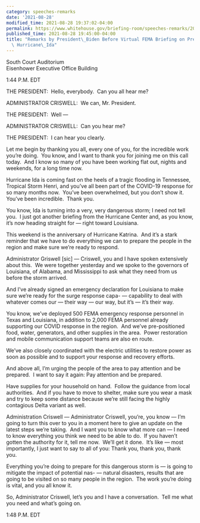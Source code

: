 ```yaml
---
category: speeches-remarks
date: '2021-08-28'
modified_time: 2021-08-28 19:37:02-04:00
permalink: https://www.whitehouse.gov/briefing-room/speeches-remarks/2021/08/28/remarks-by-president-biden-before-virtual-fema-briefing-on-preparations-for-hurricane-ida/
published_time: 2021-08-28 19:45:00-04:00
title: "Remarks by President\_Biden Before Virtual FEMA Briefing on Preparations for\
  \ Hurricane\_Ida"
---
```

 
South Court Auditorium  
Eisenhower Executive Office Building

1:44 P.M. EDT

THE PRESIDENT:  Hello, everybody.  Can you all hear me?

ADMINISTRATOR CRISWELL:  We can, Mr. President.

THE PRESIDENT:  Well —

ADMINISTRATOR CRISWELL:  Can you hear me?

THE PRESIDENT:  I can hear you clearly.

Let me begin by thanking you all, every one of you, for the incredible
work you’re doing.  You know, and I want to thank you for joining me on
this call today.  And I know so many of you have been working flat out,
nights and weekends, for a long time now.

Hurricane Ida is coming fast on the heels of a tragic flooding in
Tennessee, Tropical Storm Henri, and you’ve all been part of the
COVID-19 response for so many months now.  You’ve been overwhelmed, but
you don’t show it.  You’ve been incredible.  Thank you.

You know, Ida is turning into a very, very dangerous storm; I need not
tell you.  I just got another briefing from the Hurricane Center and, as
you know, it’s now heading straight for — right toward Louisiana.

This weekend is the anniversary of Hurricane Katrina.  And it’s a stark
reminder that we have to do everything we can to prepare the people in
the region and make sure we’re ready to respond.

Administrator Griswell \[sic\] — Criswell, you and I have spoken
extensively about this.  We were together yesterday and we spoke to the
governors of Louisiana, of Alabama, and Mississippi to ask what they
need from us before the storm arrived.

And I’ve already signed an emergency declaration for Louisiana to make
sure we’re ready for the surge response capa- — capability to deal with
whatever comes our — their way — our way, but it’s — it’s their way.

You know, we’ve deployed 500 FEMA emergency response personnel in Texas
and Louisiana, in addition to 2,000 FEMA personnel already supporting
our COVID response in the region.  And we’ve pre-positioned food, water,
generators, and other supplies in the area.  Power restoration and
mobile communication support teams are also en route.

We’ve also closely coordinated with the electric utilities to restore
power as soon as possible and to support your response and recovery
efforts.

And above all, I’m urging the people of the area to pay attention and be
prepared.  I want to say it again: Pay attention and be prepared.

Have supplies for your household on hand.  Follow the guidance from
local authorities.  And if you have to move to shelter, make sure you
wear a mask and try to keep some distance because we’re still facing the
highly contagious Delta variant as well.

Administration Criswell — Administrator Criswell, you’re, you know — I’m
going to turn this over to you in a moment here to give an update on the
latest steps we’re taking.  And I want you to know what more can — I
need to know everything you think we need to be able to do.  If you
haven’t gotten the authority for it, tell me now.  We’ll get it done. 
It’s like — most importantly, I just want to say to all of you: Thank
you, thank you, thank you. 

Everything you’re doing to prepare for this dangerous storm is — is
going to mitigate the impact of potential nas- — natural disasters,
results that are going to be visited on so many people in the region. 
The work you’re doing is vital, and you all know it.

So, Administrator Criswell, let’s you and I have a conversation.  Tell
me what you need and what’s going on.

1:48 P.M. EDT
